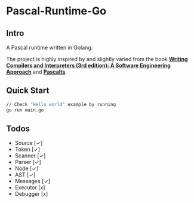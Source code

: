 # Pascal-Runtime-Go
## Intro
A Pascal runtime written in Golang.

The project is highly inspired by and slightly varied from the book **[Writing Compilers and Interpreters (3rd edition): A Software Engineering Approach](http://www.apropos-logic.com/wci/)** and **[Pascalts](https://github.com/hsiaosiyuan0/Pascalts)**.

## Quick Start
```sh
// Check "Hello world" example by running
go run main.go
```

## Todos
- Source	[✓]
- Token		[✓]
- Scanner	[✓]
- Parser	[✓]
- Node		[✓]
- AST		[✓]
- Messages	[✓]
- Executor	[x]
- Debugger	[x]